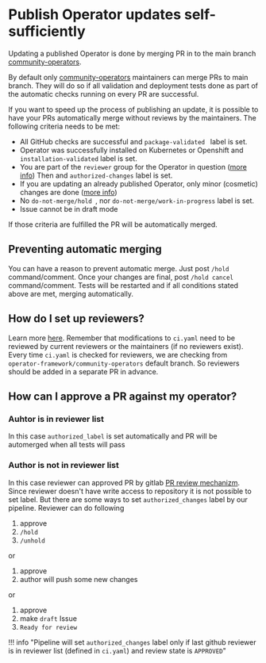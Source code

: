 # Publish Operator updates self-sufficiently

Updating a published Operator is done by merging PR in to the main branch [community-operators](https://github.com/operator-framework/community-operators/pulls).

By default only [community-operators](https://github.com/operator-framework/community-operators) maintainers can merge PRs to main branch. They will do so if all validation and deployment tests done as part of the automatic checks running on every PR are successful.

If you want to speed up the process of publishing an update, it is possible to have your PRs automatically merge without reviews by the maintainers. The following criteria needs to be met:

- All GitHub checks are successful and `package-validated ` label is set.
- Operator was successfully installed on Kubernetes or Openshift and `installation-validated` label is set.
- You are part of the `reviewer` group for the Operator in question ([more info](./operator-ci-yaml.md#reviewers)) Then and `authorized-changes` label is set.
- If you are updating an already published Operator, only minor (cosmetic) changes are done ([more info](./operator-version-strategy))
- No `do-not-merge/hold `, nor `do-not-merge/work-in-progress` label is set.
- Issue cannot be in draft mode

If those criteria are fulfilled the PR will be automatically merged.

## Preventing automatic merging
You can have a reason to prevent automatic merge. Just post `/hold` command/comment.
Once your changes are final, post `/hold cancel` command/comment. Tests will be restarted and if all conditions stated above are met, merging automatically.

## How do I set up reviewers?

Learn more [here](./operator-ci-yaml.md#reviewers). Remember that modifications to `ci.yaml` need to be reviewed by current reviewers or the maintainers (if no reviewers exist). Every time `ci.yaml` is checked for reviewers, we are checking from `operator-framework/community-operators` default branch. So reviewers should be added in a separate PR in advance.

## How can I approve a PR against my operator?
### Auhtor is in reviewer list
In this case `authorized_label` is set automatically and PR will be automerged when all tests will pass

### Author is not in reviewer list
In this case reviewer can approved PR by gitlab [PR review mechanizm](https://docs.github.com/en/github/collaborating-with-pull-requests/reviewing-changes-in-pull-requests/about-pull-request-reviews). Since reviewer doesn't have write access to repository it is not possible to set label. But there are some ways to set `authorized_changes` label by our pipeline. Reviewer can do following

1. approve
2. `/hold`
3. `/unhold`

or 

1. approve
2. author will push some new changes

or 

1. approve
2. make `draft` Issue
3. `Ready for review`

!!! info "Pipeline will set `authorized_changes` label only if last github reviewer is in reviewer list (defined in `ci.yaml`) and review state is `APPROVED`"

